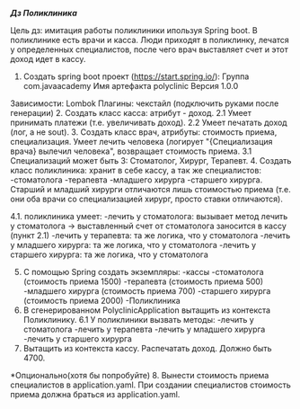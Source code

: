 ***Дз Поликлиника***

Цель дз: имитация работы поликлиники ипользуя Spring boot.
В поликлинике есть врачи и касса.
Люди приходят в поликлинку, лечатся у определенных специалистов,
после чего врач выставляет счет и этот доход идет в кассу.

1. Создать spring boot проект (https://start.spring.io/):
   Группа com.javaacademy
   Имя артефакта polyclinic
   Версия 1.0.0

Зависимости: Lombok
Плагины: чекстайл (подключить руками после генерации)
2. Создать класс касса: атрибут - доход.
   2.1 Умеет принимать платежи (т.е. увеличивать доход).
   2.2 Умеет печатать доход (лог, а не sout).
3. Создать класс врач, атрибуты:  стоимость приема, специализация.
   Умеет лечить человека (логирует "{Специализация врача} вылечил человека",
   возвращает стоимость приема.
   3.1 Специализаций может быть 3: Стоматолог, Хирург, Терапевт.
4. Создать класс поликлиника: хранит в себе кассу, а так же специалистов:
   -стоматолога
   -терапевта
   -младшего хирурга
   -старшего хирурга.
   Старший и младший хирурги отличаются лишь стоимостью приема
   (т.е. они оба врачи со специализацией хирург, просто ставки отличаются).

4.1. поликлиника умеет:
-лечить у стоматолога: вызывает метод лечить у стоматолога ->
выставленный счет от стоматолога заносится в кассу (пункт 2.1)
-лечить у терапевта: та же логика, что у стоматолога
-лечить у младшего хирурга: та же логика, что у стоматолога
-лечить у старшего хирурга: та же логика, что у стоматолога

5. С помощью Spring создать экземпляры:
   -кассы
   -стоматолога (стоимость приема 1500)
   -терапевта (стоимость приема 500)
   -младшего хирурга (стоимость приема 700)
   -старшего хирурга (стоимость приема 2000)
   -Поликлиника
6. В сгенерированном PolyclinicApplication вытащить из контекста Поликлинику.
   6.1 У поликлиники вызвать методы:
   -лечить у стоматолога
   -лечить у терапевта
   -лечить у младшего хирурга
   -лечить у старшего хирурга
7. Вытащить из контекста кассу. Распечатать доход. Должно быть 4700.

*Опционально(хотя бы попробуйте)
8. Вынести стоимость приема специалистов в application.yaml.
   При создании специалистов стоимость приема должна браться из application.yaml.

